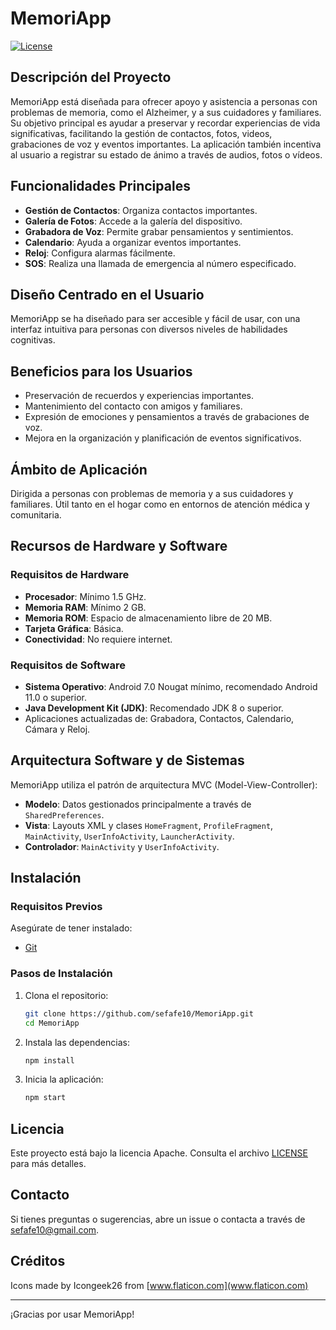 # MemoriApp

[![License](https://img.shields.io/github/license/sefafe10/MemoriApp)](https://github.com/sefafe10/MemoriApp/blob/main/LICENSE)

## Descripción del Proyecto

MemoriApp está diseñada para ofrecer apoyo y asistencia a personas con problemas de memoria, como el Alzheimer, y a sus cuidadores y familiares. Su objetivo principal es ayudar a preservar y recordar experiencias de vida significativas, facilitando la gestión de contactos, fotos, videos, grabaciones de voz y eventos importantes. La aplicación también incentiva al usuario a registrar su estado de ánimo a través de audios, fotos o vídeos.

## Funcionalidades Principales

- **Gestión de Contactos**: Organiza contactos importantes.
- **Galería de Fotos**: Accede a la galería del dispositivo.
- **Grabadora de Voz**: Permite grabar pensamientos y sentimientos.
- **Calendario**: Ayuda a organizar eventos importantes.
- **Reloj**: Configura alarmas fácilmente.
- **SOS**: Realiza una llamada de emergencia al número especificado.

## Diseño Centrado en el Usuario

MemoriApp se ha diseñado para ser accesible y fácil de usar, con una interfaz intuitiva para personas con diversos niveles de habilidades cognitivas.

## Beneficios para los Usuarios

- Preservación de recuerdos y experiencias importantes.
- Mantenimiento del contacto con amigos y familiares.
- Expresión de emociones y pensamientos a través de grabaciones de voz.
- Mejora en la organización y planificación de eventos significativos.

## Ámbito de Aplicación

Dirigida a personas con problemas de memoria y a sus cuidadores y familiares. Útil tanto en el hogar como en entornos de atención médica y comunitaria.


## Recursos de Hardware y Software

### Requisitos de Hardware

- **Procesador**: Mínimo 1.5 GHz.
- **Memoria RAM**: Mínimo 2 GB.
- **Memoria ROM**: Espacio de almacenamiento libre de 20 MB.
- **Tarjeta Gráfica**: Básica.
- **Conectividad**: No requiere internet.

### Requisitos de Software

- **Sistema Operativo**: Android 7.0 Nougat mínimo, recomendado Android 11.0 o superior.
- **Java Development Kit (JDK)**: Recomendado JDK 8 o superior.
- Aplicaciones actualizadas de: Grabadora, Contactos, Calendario, Cámara y Reloj.

## Arquitectura Software y de Sistemas

MemoriApp utiliza el patrón de arquitectura MVC (Model-View-Controller):

- **Modelo**: Datos gestionados principalmente a través de `SharedPreferences`.
- **Vista**: Layouts XML y clases `HomeFragment`, `ProfileFragment`, `MainActivity`, `UserInfoActivity`, `LauncherActivity`.
- **Controlador**: `MainActivity` y `UserInfoActivity`.

## Instalación

### Requisitos Previos

Asegúrate de tener instalado:

- [Git](https://git-scm.com/)

### Pasos de Instalación

1. Clona el repositorio:

    ```sh
    git clone https://github.com/sefafe10/MemoriApp.git
    cd MemoriApp
    ```

2. Instala las dependencias:

    ```sh
    npm install
    ```

3. Inicia la aplicación:

    ```sh
    npm start
    ```

## Licencia

Este proyecto está bajo la licencia Apache. Consulta el archivo [LICENSE](https://github.com/sefafe10/MemoriApp/blob/main/LICENSE) para más detalles.

## Contacto

Si tienes preguntas o sugerencias, abre un issue o contacta a través de [sefafe10@gmail.com](mailto:sefafe10@gmail.com).

## Créditos

Icons made by Icongeek26 from [www.flaticon.com](www.flaticon.com)

---

¡Gracias por usar MemoriApp!
